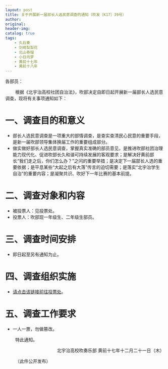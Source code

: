 ```yaml
---
layout: post
title: 关于开展新一届部长人选民意调查的通知（吹发〔K17〕39号）
author: 
original: 
header-img: 
catalog: true
tags:
    - 久石奏
    - 剑崎梨梨花
    - 北山泰瑠
    - 小日向梦
    - 黄前十七年
    - 黄前十八年
---
```

各部员：

        根据《北宇治高校社团自治法》，吹部决定自即日起开展新一届部长人选民意调查，现将有关事项通知如下：
        
# 一、调查目的和意义
* 部长人选民意调查是一项重大的部情调查，是查实查清民心民意的重要手段，是新一届吹部领导集体换届工作的重要组成部分。
* 做实做好部长人选民意调查，掌握真实准确的部员意见，是推进吹部社团治理能力现代化、促进吹部长久和谐可持续发展的客观要求；是解决好黄前部长“我们走之后，你们怎么办？”之问的重要举措；是决定下一届部长人选的重要依据；是平息某些“大起之后有大落”传言的迫切需要；是落实“北宇治学生自治”的重要内容；是凝聚共识、吹好下一年比赛的基本前提。
# 二、调查对象和内容
* 被投票人：见投票处。
* 投票人：吹部现一年级生、二年级生部员。
# 三、调查时间安排
* 即日起至另有通知为止。
# 四、调查组织实施
* [请点击该链接前往投票处](https://zh.moegirl.org.cn/%E5%90%B9%E5%AD%A6#.E7.A0.94.E7.A9.B6.E7.9B.B8.E5.85.B3)。
# 五、调查工作要求
* 一人一票，勿做篡改。

        特此通知。
        
<div style="text-align:right">
    <span>北宇治高校吹奏乐部</span>
  <span>黄前十七年十二月二十一日（木）</span>
</div>

        （此件公开发布）
